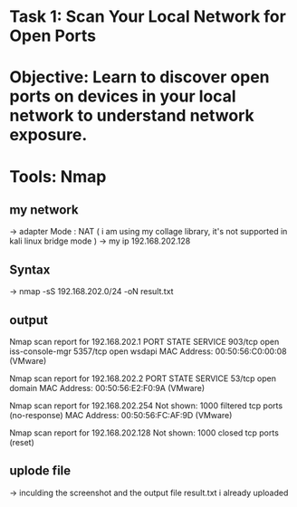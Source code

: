 # Task 1:  Scan Your Local Network for Open Ports
# Objective: Learn to discover open ports on devices in your local network to understand network exposure.
# Tools: Nmap

## my network 
-> adapter Mode : NAT ( i am using my collage library, it's not supported in kali linux bridge mode )
-> my ip 192.168.202.128

## Syntax 
-> nmap -sS 192.168.202.0/24 -oN result.txt

## output
Nmap scan report for 192.168.202.1
PORT     STATE SERVICE
903/tcp  open  iss-console-mgr
5357/tcp open  wsdapi
MAC Address: 00:50:56:C0:00:08 (VMware)

Nmap scan report for 192.168.202.2
PORT   STATE SERVICE
53/tcp open  domain
MAC Address: 00:50:56:E2:F0:9A (VMware)

Nmap scan report for 192.168.202.254
Not shown: 1000 filtered tcp ports (no-response)
MAC Address: 00:50:56:FC:AF:9D (VMware)

Nmap scan report for 192.168.202.128
Not shown: 1000 closed tcp ports (reset)

## uplode file
-> inculding the screenshot and the output file result.txt i already uploaded
